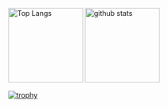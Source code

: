 <p align="left"> 
  <img alt="Top Langs" height="150px" src="https://github-readme-stats.vercel.app/api/top-langs/?username={yattinda}&layout=compact&show_icons=true&theme=onedark" />
  <img alt="github stats" height="150px" src="https://github-readme-stats.vercel.app/api?username={yattinda}&theme=onedark&show_icons=ture" />
</p>

[![trophy](https://github-profile-trophy.vercel.app/?username={yattinda}&theme=onedark&column=7)](https://github.com/ryo-ma/github-profile-trophy)
